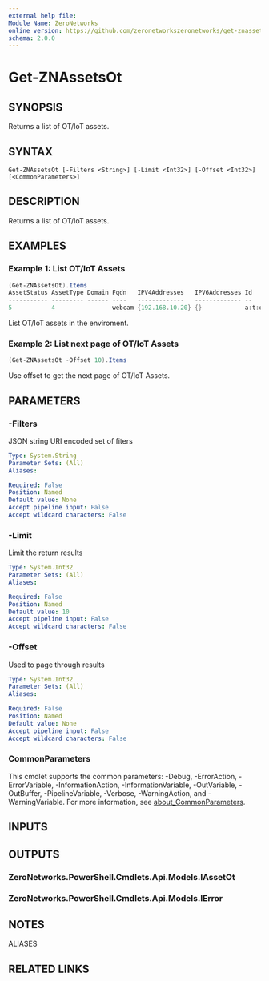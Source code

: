 ```yaml
---
external help file:
Module Name: ZeroNetworks
online version: https://github.com/zeronetworkszeronetworks/get-znassetsot
schema: 2.0.0
---
```


# Get-ZNAssetsOt

## SYNOPSIS
Returns a list of OT/IoT assets.

## SYNTAX

```
Get-ZNAssetsOt [-Filters <String>] [-Limit <Int32>] [-Offset <Int32>] [<CommonParameters>]
```

## DESCRIPTION
Returns a list of OT/IoT assets.

## EXAMPLES

### Example 1: List OT/IoT Assets
```powershell
(Get-ZNAssetsOt).Items
AssetStatus AssetType Domain Fqdn   IPV4Addresses   IPV6Addresses Id           Name   OperatingSystem ProtectionState Source
----------- --------- ------ ----   -------------   ------------- --           ----   --------------- --------------- ------
5           4                webcam {192.168.10.20} {}            a:t:oxafRZct webcam                 1               7
```

List OT/IoT assets in the enviroment.

### Example 2: List next page of OT/IoT Assets
```powershell
(Get-ZNAssetsOt -Offset 10).Items

```

Use offset to get the next page of OT/IoT Assets.

## PARAMETERS

### -Filters
JSON string URI encoded set of fiters

```yaml
Type: System.String
Parameter Sets: (All)
Aliases:

Required: False
Position: Named
Default value: None
Accept pipeline input: False
Accept wildcard characters: False
```

### -Limit
Limit the return results

```yaml
Type: System.Int32
Parameter Sets: (All)
Aliases:

Required: False
Position: Named
Default value: 10
Accept pipeline input: False
Accept wildcard characters: False
```

### -Offset
Used to page through results

```yaml
Type: System.Int32
Parameter Sets: (All)
Aliases:

Required: False
Position: Named
Default value: None
Accept pipeline input: False
Accept wildcard characters: False
```

### CommonParameters
This cmdlet supports the common parameters: -Debug, -ErrorAction, -ErrorVariable, -InformationAction, -InformationVariable, -OutVariable, -OutBuffer, -PipelineVariable, -Verbose, -WarningAction, and -WarningVariable. For more information, see [about_CommonParameters](http://go.microsoft.com/fwlink/?LinkID=113216).

## INPUTS

## OUTPUTS

### ZeroNetworks.PowerShell.Cmdlets.Api.Models.IAssetOt

### ZeroNetworks.PowerShell.Cmdlets.Api.Models.IError

## NOTES

ALIASES

## RELATED LINKS

